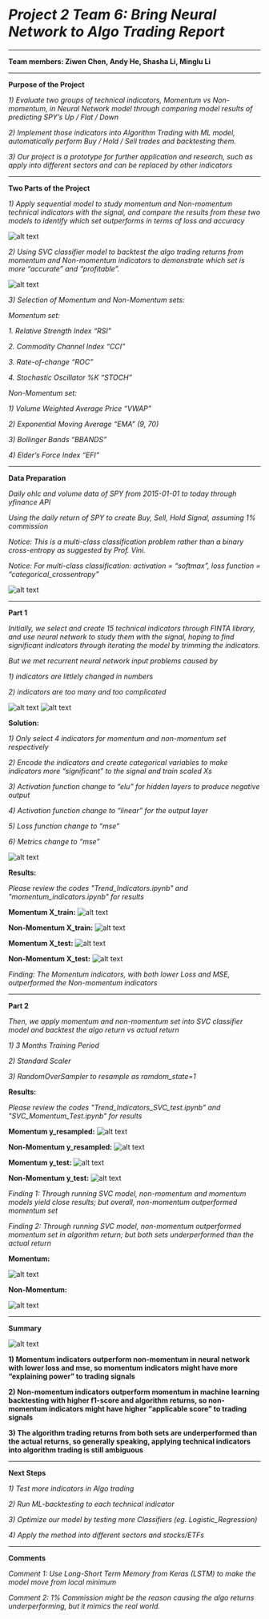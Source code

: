 # *Project 2 Team 6: Bring Neural Network to Algo Trading Report* 
---
**Team members: 
Ziwen Chen,
Andy He, 
Shasha Li, 
Minglu Li**

------------------------------------------------------------------------------------------------------------


**Purpose of the Project**

*1) Evaluate two groups of technical indicators, Momentum vs Non-momentum, in Neural Network model through comparing model results of predicting SPY’s Up / Flat / Down*

*2) Implement those indicators into Algorithm Trading with ML model, automatically perform Buy / Hold / Sell trades  and backtesting them.*

*3) Our project is a prototype for further application and research, such as apply into different sectors and can be replaced by other indicators*



------------------------------------------------------------------------------------------------------------

**Two Parts of the Project**

*1) Apply sequential model to study momentum and Non-momentum technical indicators with the signal, and compare the results from these two models to identify which set outperforms in terms of loss and accuracy*


![alt text](https://github.com/Z1WenChen/Project_2/blob/main/Files/Deep%20Learning.png)

*2) Using SVC classifier model to backtest the algo trading returns from momentum and Non-momentum indicators to demonstrate which set is more “accurate” and “profitable”.*

![alt text](https://github.com/Z1WenChen/Project_2/blob/main/Files/Backtesting.png)





*3) Selection of Momentum and Non-Momentum sets:*

*Momentum set:*

*1. Relative Strength Index “RSI”*

*2. Commodity Channel Index “CCI”*

*3. Rate-of-change “ROC”*

*4. Stochastic Oscillator %K “STOCH”*



*Non-Momentum set:*

*1) Volume Weighted Average Price “VWAP”*

*2) Exponential Moving Average “EMA” (9, 70)*

*3) Bollinger Bands “BBANDS”*

*4) Elder’s Force Index “EFI”*



------------------------------------------------------------------------------------------------------------

**Data Preparation**

*Daily ohlc and volume data of SPY from 2015-01-01 to today through yfinance API*

*Using the daily return of SPY to create Buy, Sell, Hold Signal, assuming 1% commission*

*Notice: This is a multi-class classification problem rather than a binary cross-entropy as suggested by Prof. Vini.*

*Notice: For multi-class classification:
activation = “softmax”, 
loss function = “categorical_crossentropy”*

![alt text](https://github.com/Z1WenChen/Project_2/blob/main/Files/Data%20Prep.png)

------------------------------------------------------------------------------------------------------------

**Part 1**

*Initially, we select and create 15 technical indicators through FINTA library, and use neural network to study them with the signal, hoping to find significant indicators through iterating the model by trimming the indicators.*


*But we met recurrent neural network input problems caused by*

*1)  indicators are littlely changed in numbers*

*2)  indicators are too many and too complicated*

![alt text](https://github.com/Z1WenChen/Project_2/blob/main/Files/Neural%20Network%20Deadend.png)
![alt text](https://github.com/Z1WenChen/Project_2/blob/main/Files/Neural%20Network%20Deadend%20-2.png)


**Solution:**

*1) Only select 4 indicators for momentum and non-momentum set respectively*

*2) Encode the indicators and create categorical variables to make indicators more “significant” to the signal and train scaled Xs*

*3) Activation function change to “elu” for hidden layers to produce negative output*

*4) Activation function change to “linear” for the output layer*

*5) Loss function change to “mse”*

*6) Metrics change to “mse”*

![alt text](https://github.com/Z1WenChen/Project_2/blob/main/Files/nnmodel.png)


**Results:**

*Please review the codes "Trend_Indicators.ipynb" and "momentum_indicators.ipynb" for results*

**Momentum X_train:**
![alt text](https://github.com/Z1WenChen/Project_2/blob/main/Files/momxtrain.png)

**Non-Momentum X_train:**
![alt text](https://github.com/Z1WenChen/Project_2/blob/main/Files/nonmomxtrain.png)

**Momentum X_test:**
![alt text](https://github.com/Z1WenChen/Project_2/blob/main/Files/momxtest.png)

**Non-Momentum X_test:**
![alt text](https://github.com/Z1WenChen/Project_2/blob/main/Files/nonmomxtest.png)

*Finding: The Momentum indicators, with both lower Loss and MSE, outperformed the Non-momentum indicators*


------------------------------------------------------------------------------------------------------------

**Part 2**

*Then, we apply momentum and non-momentum set into SVC classifier model and backtest the algo return vs actual return*

*1) 3 Months Training Period*

*2) Standard Scaler*

*3) RandomOverSampler to resample as ramdom_state=1*



**Results:**

*Please review the codes "Trend_Indicators_SVC_test.ipynb" and "SVC_Momentum_Test.ipynb" for results*

**Momentum y_resampled:**
![alt text](https://github.com/Z1WenChen/Project_2/blob/main/Files/momyresample.png)

**Non-Momentum y_resampled:**
![alt text](https://github.com/Z1WenChen/Project_2/blob/main/Files/nonmomyresample.png)

**Momentum y_test:**
![alt text](https://github.com/Z1WenChen/Project_2/blob/main/Files/momytest.png)

**Non-Momentum y_test:**
![alt text](https://github.com/Z1WenChen/Project_2/blob/main/Files/nonmomytest.png)

*Finding 1: Through running SVC model, non-momentum and momentum models yield close results; but overall, non-momentum outperformed momentum set*

*Finding 2: Through running SVC model, non-momentum outperformed momentum set in algorithm return; but both sets underperformed than the actual return*

**Momentum:**

![alt text](https://github.com/Z1WenChen/Project_2/blob/main/Files/momreturn.png)

**Non-Momentum:**

![alt text](https://github.com/Z1WenChen/Project_2/blob/main/Files/nonmomreturn.png)


------------------------------------------------------------------------------------------------------------

**Summary**

![alt text](https://github.com/Z1WenChen/Project_2/blob/main/Files/summary.png)

**1) Momentum indicators outperform non-momentum in neural network with lower loss and mse, so momentum indicators might have more “explaining power” to trading signals**

**2) Non-momentum indicators outperform momentum in machine learning backtesting with higher f1-score and algorithm returns, so non-momentum indicators might have higher “applicable score” to trading signals**

**3) The algorithm trading returns from both sets are underperformed than the actual returns, so generally speaking, applying technical indicators into algorithm trading is still ambiguous**

------------------------------------------------------------------------------------------------------------

**Next Steps**

*1) Test more indicators in Algo trading*

*2) Run ML-backtesting to each technical indicator*

*3) Optimize our model by testing more Classifiers (eg. Logistic_Regression)*

*4) Apply the method into different sectors and stocks/ETFs*

------------------------------------------------------------------------------------------------------------


**Comments**

*Comment 1: Use Long-Short Term Memory from Keras (LSTM) to make the model move from local minimum*

*Comment 2: 1% Commission might be the reason causing the algo returns underperforming, but it mimics the real world.*


